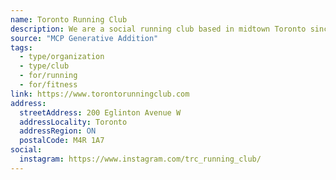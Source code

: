 ```yaml
---
name: Toronto Running Club
description: We are a social running club based in midtown Toronto since 1995.  All runners are welcome. We start and end every run at the North Toronto Memorial Community Centre (NTMCC). We meet inside the front doors of NTMCC 5 to 10 minutes before each run.
source: "MCP Generative Addition"
tags:
  - type/organization
  - type/club
  - for/running
  - for/fitness
link: https://www.torontorunningclub.com
address:
  streetAddress: 200 Eglinton Avenue W
  addressLocality: Toronto
  addressRegion: ON
  postalCode: M4R 1A7
social:
  instagram: https://www.instagram.com/trc_running_club/
---
```

